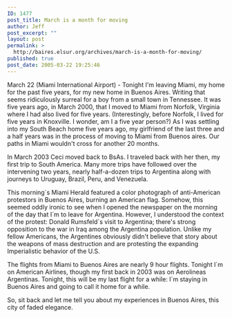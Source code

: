 ```yaml
---
ID: 1477
post_title: March is a month for moving
author: Jeff
post_excerpt: ""
layout: post
permalink: >
  http://baires.elsur.org/archives/march-is-a-month-for-moving/
published: true
post_date: 2005-03-22 19:25:46
---
```

March 22 (Miami International Airport) - Tonight I'm leaving Miami, my home for the past five years, for my new home in Buenos Aires. Writing that seems ridiculously surreal for a boy from a small town in Tennessee. It was five years ago, in March 2000, that I moved to Miami from Norfolk, Virginia where I had also lived for five years. (Interestingly, before Norfolk, I lived for five years in Knoxville. I wonder, am I a five year person?) As I was settling into my South Beach home five years ago, my girlfriend of the last three and a half years was   in the process of moving to Miami from Buenos aires. Our paths  in Miami wouldn't cross for another 20 months.

In March 2003 Ceci moved back to BsAs. I traveled back with her then, my first trip to South America. Many more trips have followed over the intervening two years, nearly half-a-dozen trips to Argentina along with journeys to Uruguay, Brazil, Peru, and Venezuela.

This morning´s Miami Herald featured a color photograph of anti-American protestors in Buenos Aires, burning an American flag. Somehow, this seemed oddly ironic to see when I opened the newspaper on the morning of the day that I´m to leave for Argentina. However, I understood the context of the protest: Donald Rumsfeld´s visit to Argentina; there's strong opposition to the war in Iraq among the Argentina population. Unlike my fellow Americans, the Argentines obviously didn't believe that story about the weapons of mass destruction and are protesting the expanding Imperialistic behavior of the U.S.

The flights from Miami to Buenos Aires are nearly 9 hour flights. Tonight I´m on American Airlines, though my first back in 2003 was on Aerolineas Argentinas. Tonight, this will be my last flight for a while: I´m staying in Buenos Aires and going to call it home for a while. 

So, sit back and let me tell you about my experiences in Buenos Aires, this city of faded elegance.